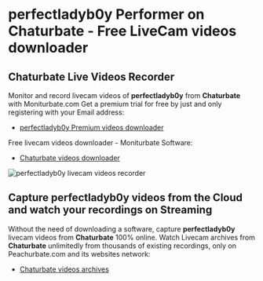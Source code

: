 # perfectladyb0y Performer on Chaturbate - Free LiveCam videos downloader

## Chaturbate Live Videos Recorder

Monitor and record livecam videos of **perfectladyb0y** from **Chaturbate** with Moniturbate.com
Get a premium trial for free by just and only registering with your Email address:
* [perfectladyb0y Premium videos downloader](https://moniturbate.com/request-demo-licence-key.html)

Free livecam videos downloader - Moniturbate Software:
* [Chaturbate videos downloader](https://moniturbate.com/moniturbate-download-software.html)

![perfectladyb0y livecam videos recorder](https://peachurnet.com/templates/moniturbate-software.png)


## Capture perfectladyb0y videos from the Cloud and watch your recordings on Streaming

Without the need of downloading a software, capture **perfectladyb0y** livecam videos from **Chaturbate** 100% online.
Watch Livecam archives from **Chaturbate** unlimitedly from thousands of existing recordings, only on Peachurbate.com and its websites network:
* [Chaturbate videos archives](https://peachurnet.com/)